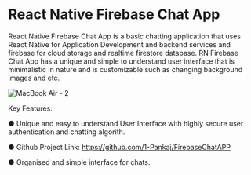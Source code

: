 # React Native Firebase Chat App
React Native Firebase Chat App is a basic chatting application that uses React Native for Application Development and backend services and firebase for cloud storage and realtime firestore database.
RN Firebase Chat App has a unique and simple to understand user interface that is minimalistic in nature and is customizable such as changing background images and etc.

![MacBook Air - 2](https://github.com/1-Pankaj/FirebaseChatAPP/assets/113083122/89079a57-94f8-4af8-8bb4-a9c1ad9e0768)


Key Features:

● Unique and easy to understand User Interface with highly secure user authentication and chatting algorith. 

● Github Project Link: https://github.com/1-Pankaj/FirebaseChatAPP

● Organised and simple interface for chats.

